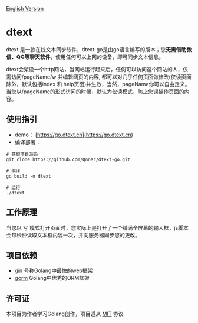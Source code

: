 [English Version](https://github.com/Qnner/dtext-go/blob/main/README-en.md)

# dtext
dtext 是一款在线文本同步软件，dtext-go是由go语言编写的版本；您**无需借助微信、QQ等聊天软件**，使用任何可以上网的设备，即可同步文本信息。

dtext会架设一个http网站，当网站运行起来后，任何可以访问这个网站的人，仅需访问/pageName/w 并编辑网页的内容,
都可以对几乎任何页面做修改(仅读页面除外，默认包括index 和 help页面)并生效，当然，pageName你可以自由定义。
当您以/pageName的形式访问的时候，默认为仅读模式，防止您误操作页面的内容。

## 使用指引
- demo： [https://go.dtext.cn](https://go.dtext.cn)
- 编译部署：
```shell
# 获取项目源码
git clone https://github.com/Qnner/dtext-go.git

# 编译
go build -o dtext

# 运行
./dtext
```



## 工作原理
当您以 写 模式打开页面时，您实际上是打开了一个铺满全屏幕的输入框，js脚本会每秒钟读取文本框内容一次，并向服务器同步您的更改。

## 项目依赖
- [gin](https://github.com/gin-gonic) 号称Golang中最快的web框架
- [gorm](https://github.com/go-gorm/gorm) Golang中优秀的ORM框架

## 许可证
本项目为作者学习Golang创作，项目遵从 [MIT](https://github.com/Qnner/dtext-go/blob/main/LICENSE) 协议
